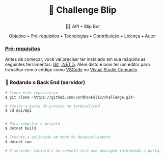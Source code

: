 <h1 align="center">
    <p>🔗 Challenge Blip</p>
</h1>
<p align="center"> 🐱‍🏍 API + Blip Bot</p>

<p align="center">
 <a href="#objetivo">Objetivo</a> •
 <a href="#requisito">Pré-requisitos</a> • 
 <a href="#tecnologias">Tecnologias</a> • 
 <a href="#contribuicao">Contribuição</a> • 
 <a href="#licenc-a">Licença</a> • 
 <a href="#autor">Autor</a>
</p>



### [Pré-requisitos](#requisito)

Antes de começar, você vai precisar ter instalado em sua máquina as seguintes ferramentas:
[Git](https://git-scm.com), [.NET 5](https://dotnet.microsoft.com/download/dotnet/5.0). 
Além disto é bom ter um editor para trabalhar com o código como [VSCode](https://code.visualstudio.com/) ou [Visual Studio Comunity](https://visualstudio.microsoft.com/pt-br/vs/community/)

### 🎲 Rodando o Back End (servidor)

```bash
# Clone este repositório
$ git clone <https://github.com/JordhanFelix/challenge.git>

# Acesse a pasta do projeto no terminal/cmd
$ cd Api/Api


# Para compilar o projeto
$ dotnet build

# Execute a aplicação em modo de desenvolvimento
$ dotnet run

# O servidor inciará e no console terá uma mensagem informando a porta, EX: Now listening on: http://localhost:5000
```
